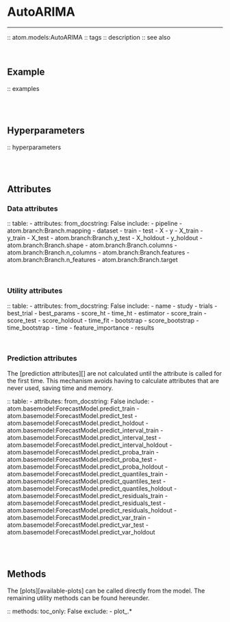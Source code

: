 # AutoARIMA
-----------

:: atom.models:AutoARIMA
    :: tags
    :: description
    :: see also

<br>

## Example

:: examples

<br><br>

## Hyperparameters

:: hyperparameters

<br><br>

## Attributes

### Data attributes

:: table:
    - attributes:
        from_docstring: False
        include:
            - pipeline
            - atom.branch:Branch.mapping
            - dataset
            - train
            - test
            - X
            - y
            - X_train
            - y_train
            - X_test
            - atom.branch:Branch.y_test
            - X_holdout
            - y_holdout
            - atom.branch:Branch.shape
            - atom.branch:Branch.columns
            - atom.branch:Branch.n_columns
            - atom.branch:Branch.features
            - atom.branch:Branch.n_features
            - atom.branch:Branch.target

<br>

### Utility attributes

:: table:
    - attributes:
        from_docstring: False
        include:
            - name
            - study
            - trials
            - best_trial
            - best_params
            - score_ht
            - time_ht
            - estimator
            - score_train
            - score_test
            - score_holdout
            - time_fit
            - bootstrap
            - score_bootstrap
            - time_bootstrap
            - time
            - feature_importance
            - results

<br>

### Prediction attributes

The [prediction attributes][] are not calculated until the attribute
is called for the first time. This mechanism avoids having to calculate
attributes that are never used, saving time and memory.

:: table:
    - attributes:
        from_docstring: False
        include:
            - atom.basemodel:ForecastModel.predict_train
            - atom.basemodel:ForecastModel.predict_test
            - atom.basemodel:ForecastModel.predict_holdout
            - atom.basemodel:ForecastModel.predict_interval_train
            - atom.basemodel:ForecastModel.predict_interval_test
            - atom.basemodel:ForecastModel.predict_interval_holdout
            - atom.basemodel:ForecastModel.predict_proba_train
            - atom.basemodel:ForecastModel.predict_proba_test
            - atom.basemodel:ForecastModel.predict_proba_holdout
            - atom.basemodel:ForecastModel.predict_quantiles_train
            - atom.basemodel:ForecastModel.predict_quantiles_test
            - atom.basemodel:ForecastModel.predict_quantiles_holdout
            - atom.basemodel:ForecastModel.predict_residuals_train
            - atom.basemodel:ForecastModel.predict_residuals_test
            - atom.basemodel:ForecastModel.predict_residuals_holdout
            - atom.basemodel:ForecastModel.predict_var_train
            - atom.basemodel:ForecastModel.predict_var_test
            - atom.basemodel:ForecastModel.predict_var_holdout

<br><br>

## Methods

The [plots][available-plots] can be called directly from the model.
The remaining utility methods can be found hereunder.

:: methods:
    toc_only: False
    exclude:
        - plot_.*
